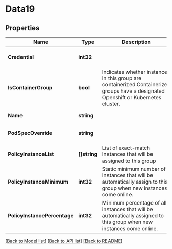 # Data19

## Properties
Name | Type | Description | Notes
------------ | ------------- | ------------- | -------------
**Credential** | **int32** |  | [optional] [default to null]
**IsContainerGroup** | **bool** | Indicates whether instances in this group are containerized.Containerized groups have a designated Openshift or Kubernetes cluster. | [optional] [default to null]
**Name** | **string** |  | [default to null]
**PodSpecOverride** | **string** |  | [optional] [default to null]
**PolicyInstanceList** | **[]string** | List of exact-match Instances that will be assigned to this group | [optional] [default to null]
**PolicyInstanceMinimum** | **int32** | Static minimum number of Instances that will be automatically assign to this group when new instances come online. | [optional] [default to null]
**PolicyInstancePercentage** | **int32** | Minimum percentage of all instances that will be automatically assigned to this group when new instances come online. | [optional] [default to null]

[[Back to Model list]](../README.md#documentation-for-models) [[Back to API list]](../README.md#documentation-for-api-endpoints) [[Back to README]](../README.md)


